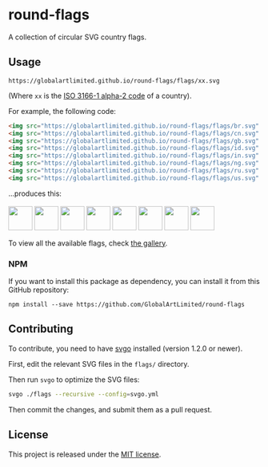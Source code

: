 # round-flags

A collection of circular SVG country flags.

## Usage

```
https://globalartlimited.github.io/round-flags/flags/xx.svg
```
(Where `xx` is the [ISO 3166-1 alpha-2 code](https://www.iso.org/obp/ui/#search/code/) of a country).

For example, the following code:
```html
<img src="https://globalartlimited.github.io/round-flags/flags/br.svg" width="48">
<img src="https://globalartlimited.github.io/round-flags/flags/cn.svg" width="48">
<img src="https://globalartlimited.github.io/round-flags/flags/gb.svg" width="48">
<img src="https://globalartlimited.github.io/round-flags/flags/id.svg" width="48">
<img src="https://globalartlimited.github.io/round-flags/flags/in.svg" width="48">
<img src="https://globalartlimited.github.io/round-flags/flags/ng.svg" width="48">
<img src="https://globalartlimited.github.io/round-flags/flags/ru.svg" width="48">
<img src="https://globalartlimited.github.io/round-flags/flags/us.svg" width="48">
```

...produces this:<br/><br/>
<img src="https://globalartlimited.github.io/round-flags/flags/br.svg" width="48">
<img src="https://globalartlimited.github.io/round-flags/flags/cn.svg" width="48">
<img src="https://globalartlimited.github.io/round-flags/flags/gb.svg" width="48">
<img src="https://globalartlimited.github.io/round-flags/flags/id.svg" width="48">
<img src="https://globalartlimited.github.io/round-flags/flags/in.svg" width="48">
<img src="https://globalartlimited.github.io/round-flags/flags/ng.svg" width="48">
<img src="https://globalartlimited.github.io/round-flags/flags/ru.svg" width="48">
<img src="https://globalartlimited.github.io/round-flags/flags/us.svg" width="48">

To view all the available flags, check [the gallery](https://globalartlimited.github.io/round-flags/all-flags.html).

### NPM

If you want to install this package as dependency, you can install it from this GitHub repository:

```
npm install --save https://github.com/GlobalArtLimited/round-flags
```

## Contributing

To contribute, you need to have [svgo](https://github.com/svg/svgo) installed
(version 1.2.0 or newer).

First, edit the relevant SVG files in the `flags/` directory.

Then run `svgo` to optimize the SVG files:

```sh
svgo ./flags --recursive --config=svgo.yml
```

Then commit the changes, and submit them as a pull request.

## License

This project is released under the [MIT license](LICENSE).
